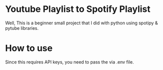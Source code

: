 # Youtube Playlist to Spotify Playlist

Well, This is a beginner small project that I did with python using spotipy & pytube libraries. 


# How to use

Since this requires API keys, you need to pass the via .env file. 

